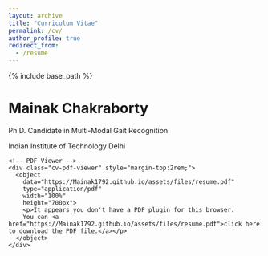 ```yaml
---
layout: archive
title: "Curriculum Vitae"
permalink: /cv/
author_profile: true
redirect_from:
  - /resume
---
```


{% include base_path %}

<div class="cv-container">
  <div class="cv-header">
    <h1>Mainak Chakraborty</h1>
    <p class="cv-subtitle">Ph.D. Candidate in Multi-Modal Gait Recognition</p>
    <p class="cv-contact">Indian Institute of Technology Delhi</p>
    
    <!-- PDF Viewer -->
    <div class="cv-pdf-viewer" style="margin-top:2rem;">
      <object 
        data="https://Mainak1792.github.io/assets/files/resume.pdf"
        type="application/pdf" 
        width="100%" 
        height="700px">
        <p>It appears you don't have a PDF plugin for this browser.
        You can <a href="https://Mainak1792.github.io/assets/files/resume.pdf">click here to download the PDF file.</a></p>
      </object>
    </div>
</div>

  <!-- <section class="cv-section">
    <h2><i class="fas fa-graduation-cap"></i> Education</h2>
    <div class="cv-timeline">
      <div class="cv-timeline-item">
        <div class="cv-timeline-content">
          <h3>Ph.D. in Multi-Modal Gait Recognition</h3>
          <p class="cv-institution">Indian Institute of Technology Delhi (IIT Delhi)</p>
          <p class="cv-date">Expected 2025</p>
        </div>
      </div>
      <div class="cv-timeline-item">
        <div class="cv-timeline-content">
          <h3>M.Tech.</h3>
          <p class="cv-institution">Indian Institute of Engineering Science and Technology, Shibpur (IIEST)</p>
          <p class="cv-date">2021</p>
        </div>
      </div>
    </div>
  </section>

  <section class="cv-section">
    <h2><i class="fas fa-award"></i> Scholarships & Awards</h2>
    <div class="cv-grid">
      <div class="cv-card">
        <h3>PMRF Scholarship</h3>
        <p>Top 0.5% among 212,568 candidates (India)</p>
        <span class="cv-year">2022</span>
      </div>
      <div class="cv-card">
        <h3>GATE Fellowship</h3>
        <p>Top 6% among 167,376 candidates (India)</p>
        <span class="cv-year">2019</span>
      </div>
      <div class="cv-card">
        <h3>ASDC Scholarship</h3>
        <p>Top 1% among the batch (India)</p>
        <span class="cv-year">2015</span>
      </div>
      <div class="cv-card">
        <h3>IEEE SPS Scholarship</h3>
        <p>IEEE Signal Processing Society Scholarship recipient (USA)</p>
        <span class="cv-year">2024</span>
      </div>
    </div>
  </section>

  <section class="cv-section">
    <h2><i class="fas fa-book"></i> Publications</h2>
    <div class="publications-container">
      <h3>Journal Articles</h3>
      <div class="publications-list">
        <div class="publication-item">
          <h4>
            <a href="https://ieeexplore.ieee.org/document/10634750" target="_blank">Gaj-Gamini: Mitigating Man–Animal Conflict by Detecting Moving Elephants Using Ground Vibration‑Based Seismic Sensor</a>
          </h4>
          <div class="publication-meta">
            <p class="authors">M Chakraborty, chandan, B Mukhopadhyay, Sahil Anchal, S Kar</p>
            <p class="venue">IEEE Sensors Letters, 2024</p>
            <a href="https://ieeexplore.ieee.org/document/10634750" class="btn btn--primary" target="_blank">
              <i class="fas fa-external-link-alt"></i> View Paper
            </a>
          </div>
        </div>

        <div class="publication-item">
          <h4>
            <a href="https://ieeexplore.ieee.org/document/10314463" target="_blank">Enhancing Person Identification Through Data Augmentation of Footstep‑Based Seismic Signals</a>
          </h4>
          <div class="publication-meta">
            <p class="authors">M Chakraborty, S Kar</p>
            <p class="venue">IEEE Signal Processing Letters, 2023</p>
            <a href="https://ieeexplore.ieee.org/document/10314463" class="btn btn--primary" target="_blank">
              <i class="fas fa-external-link-alt"></i> View Paper
            </a>
          </div>
        </div>
      </div>

      <h3>Conference Papers</h3>
      <div class="publications-list">
        <div class="publication-item">
          <h4>
            <a href="https://ieeexplore.ieee.org/stamp/stamp.jsp?arnumber=10888251" target="_blank">VibeGait: Enhancing Structural‑Vibration based Gait Recognition using Vision</a>
          </h4>
          <div class="publication-meta">
            <p class="authors">M Chakraborty, Chandan, B Mukhopadhyay, Sahil Anchal, S Kar</p>
            <p class="venue">IEEE ICASSP 2025</p>
            <a href="https://ieeexplore.ieee.org/stamp/stamp.jsp?arnumber=10888251" class="btn btn--primary" target="_blank">
              <i class="fas fa-external-link-alt"></i> View Paper
            </a>
          </div>
        </div>

        <div class="publication-item">
          <h4>
            <a href="https://dl.acm.org/doi/10.1145/3715014.3724063" target="_blank">Poster Abstract: A Structural Vibration-based Gait Abnormality Detection System</a>
          </h4>
          <div class="publication-meta">
            <p class="authors">Mainak Chakraborty, Bodhibrata Mukhopadhyay, and Subrat Kar</p>
            <p class="venue">ACM SENSYS 2025</p>
            <a href="https://dl.acm.org/doi/10.1145/3715014.3724063" class="btn btn--primary" target="_blank">
              <i class="fas fa-external-link-alt"></i> View Paper
            </a>
          </div>
        </div>

        <div class="publication-item">
          <h4>
            <a href="https://ieeexplore.ieee.org/document/9824819" target="_blank">Micro‑Seismic Event Detection using Statistical Feature Extraction and Machine Learning Techniques</a>
          </h4>
          <div class="publication-meta">
            <p class="authors">M. Chakraborty, M. Das, and S. Aruchamy</p>
            <p class="venue">IEEE I2CT 2022</p>
            <a href="https://ieeexplore.ieee.org/document/9824819" class="btn btn--primary" target="_blank">
              <i class="fas fa-external-link-alt"></i> View Paper
            </a>
          </div>
        </div>

        <div class="publication-item">
          <h4>
            <a href="https://ieeexplore.ieee.org/document/9702317" target="_blank">Human Action Classification using Seismic Sensor and Machine Learning Techniques</a>
          </h4>
          <div class="publication-meta">
            <p class="authors">M. Chakraborty, S. A, S. Reddy, S. Kumar Mandal, and S. Bhaumik</p>
            <p class="venue">IEEE ISCON 2021</p>
            <a href="https://ieeexplore.ieee.org/document/9702317" class="btn btn--primary" target="_blank">
              <i class="fas fa-external-link-alt"></i> View Paper
            </a>
          </div>
        </div>
      </div>
    </div>
  </section>

  <section class="cv-section">
    <h2><i class="fas fa-chalkboard-teacher"></i> Teaching Experience</h2>
    <p class="teaching-intro">Dedicated to fostering academic excellence through innovative teaching methods and practical learning approaches.</p>
    <div class="teaching-list">
      {% for post in site.teaching reversed %}
        {% include archive-single-cv.html %}
      {% endfor %}
    </div>
  </section>

  <section class="cv-section">
    <h2><i class="fas fa-code"></i> Technical Skills</h2>
    <div class="skills-container">
      <div class="skills-category">
        <h3>Programming Languages</h3>
        <div class="skills-tags">
          <span class="skill-tag">Python</span>
          <span class="skill-tag">C/C++</span>
          <span class="skill-tag">C#</span>
          <span class="skill-tag">Embedded C</span>
          <span class="skill-tag">CUDA</span>
          <span class="skill-tag">MATLAB</span>
        </div>
      </div>
      <div class="skills-category">
        <h3>Tools & Technologies</h3>
        <div class="skills-tags">
          <span class="skill-tag">TensorFlow</span>
          <span class="skill-tag">PyTorch</span>
          <span class="skill-tag">Docker</span>
          <span class="skill-tag">OpenCV</span>
          <span class="skill-tag">Git</span>
          <span class="skill-tag">LaTeX</span>
        </div>
      </div>
    </div>
  </section>

  <section class="cv-section">
    <h2><i class="fas fa-certificate"></i> Certifications</h2>
    <div class="certifications-list">
      <div class="certification-item">
        <h3>TensorFlow Developer Certificate</h3>
        <p>ID: 87883013</p>
        <span class="cert-year">2023</span>
      </div>
      <div class="certification-item">
        <h3>Associate Member of the Institution of Engineers (AMIE)</h3>
        <p>ID: AM3115693</p>
        <span class="cert-year">2023</span>
      </div>
      <div class="certification-item">
        <h3>Deeplearning.ai TensorFlow Developer</h3>
        <span class="cert-year">2021</span>
      </div>
    </div>
  </section>

  <section class="cv-section">
    <h2><i class="fas fa-hands-helping"></i> Service & Leadership</h2>
    <div class="service-list">
      <div class="service-item">
        <h3>Youth Ideathon 2024</h3>
        <p>Mentor at India's largest high-school-level competition of ideas</p>
        <span class="service-year">2024-continuing</span>
      </div>
      <div class="service-item">
        <h3>Hindu College, Deep Learning Workshop</h3>
        <p>Conducted AtoZ workshop for Delhi University Students</p>
        <span class="service-year">2023</span>
      </div>
      <div class="service-item">
        <h3>IIEST Covid‑19 Volunteering Team</h3>
        <p>Active volunteer during the pandemic</p>
        <span class="service-year">2020</span>
      </div>
    </div>
  </section>

</div> 

<style>
.cv-container {
  max-width: 1000px;
  margin: 0 auto;
  padding: 2rem;
  font-family: -apple-system, BlinkMacSystemFont, "Segoe UI", Roboto, "Helvetica Neue", Arial, sans-serif;
}

.cv-header {
  text-align: center;
  margin-bottom: 3rem;
  padding-bottom: 2rem;
  border-bottom: 2px solid #eee;
}

.cv-header h1 {
  font-size: 2.5rem;
  margin-bottom: 0.5rem;
  color: #2a7ae2;
}

.cv-subtitle {
  font-size: 1.2rem;
  color: #666;
  margin-bottom: 0.5rem;
}

.cv-contact {
  color: #888;
  margin-bottom: 1.5rem;
}

.cv-download {
  margin-top: 1rem;
}

.cv-section {
  margin-bottom: 3rem;
}

.cv-section h2 {
  color: #2a7ae2;
  border-bottom: 2px solid #eee;
  padding-bottom: 0.5rem;
  margin-bottom: 1.5rem;
  display: flex;
  align-items: center;
  gap: 0.5rem;
}

.cv-timeline {
  position: relative;
  padding-left: 2rem;
}

.cv-timeline-item {
  position: relative;
  margin-bottom: 2rem;
}

.cv-timeline-item::before {
  content: '';
  position: absolute;
  left: -2rem;
  top: 0;
  width: 1px;
  height: 100%;
  background: #eee;
}

.cv-timeline-content {
  background: #f8f9fa;
  padding: 1.5rem;
  border-radius: 8px;
  box-shadow: 0 2px 4px rgba(0,0,0,0.05);
}

.cv-timeline-content h3 {
  margin: 0 0 0.5rem;
  color: #333;
}

.cv-institution {
  color: #666;
  margin-bottom: 0.25rem;
}

.cv-date {
  color: #888;
  font-size: 0.9rem;
}

.cv-grid {
  display: grid;
  grid-template-columns: repeat(auto-fit, minmax(250px, 1fr));
  gap: 1.5rem;
}

.cv-card {
  background: #f8f9fa;
  padding: 1.5rem;
  border-radius: 8px;
  box-shadow: 0 2px 4px rgba(0,0,0,0.05);
}

.cv-card h3 {
  margin: 0 0 0.5rem;
  color: #333;
}

.cv-year {
  display: inline-block;
  background: #2a7ae2;
  color: white;
  padding: 0.25rem 0.75rem;
  border-radius: 4px;
  font-size: 0.9rem;
  margin-top: 0.5rem;
}

.publications-container {
  display: grid;
  gap: 2rem;
}

.publications-list {
  background: #f8f9fa;
  padding: 1.5rem;
  border-radius: 8px;
  box-shadow: 0 2px 4px rgba(0,0,0,0.05);
}

.teaching-intro {
  font-size: 1.1rem;
  color: #666;
  margin-bottom: 1.5rem;
  font-style: italic;
}

.skills-container {
  display: grid;
  gap: 2rem;
}

.skills-category {
  background: #f8f9fa;
  padding: 1.5rem;
  border-radius: 8px;
  box-shadow: 0 2px 4px rgba(0,0,0,0.05);
}

.skills-tags {
  display: flex;
  flex-wrap: wrap;
  gap: 0.5rem;
  margin-top: 1rem;
}

.skill-tag {
  background: #2a7ae2;
  color: white;
  padding: 0.5rem 1rem;
  border-radius: 4px;
  font-size: 0.9rem;
}

.certifications-list, .service-list {
  display: grid;
  gap: 1.5rem;
}

.certification-item, .service-item {
  background: #f8f9fa;
  padding: 1.5rem;
  border-radius: 8px;
  box-shadow: 0 2px 4px rgba(0,0,0,0.05);
}

.certification-item h3, .service-item h3 {
  margin: 0 0 0.5rem;
  color: #333;
}

.cert-year, .service-year {
  display: inline-block;
  background: #2a7ae2;
  color: white;
  padding: 0.25rem 0.75rem;
  border-radius: 4px;
  font-size: 0.9rem;
  margin-top: 0.5rem;
}

.publication-item {
  background: #f8f9fa;
  padding: 1.5rem;
  border-radius: 8px;
  box-shadow: 0 2px 4px rgba(0,0,0,0.05);
  margin-bottom: 1.5rem;
}

.publication-item h4 {
  margin: 0 0 1rem;
  font-size: 1.1rem;
  line-height: 1.4;
}

.publication-item h4 a {
  color: #2a7ae2;
  text-decoration: none;
}

.publication-item h4 a:hover {
  text-decoration: underline;
}

.publication-meta {
  display: flex;
  flex-direction: column;
  gap: 0.5rem;
}

.publication-meta .authors {
  font-style: italic;
  color: #666;
  margin: 0;
}

.publication-meta .venue {
  color: #888;
  margin: 0;
}

.publication-meta .btn {
  align-self: flex-start;
  margin-top: 0.5rem;
}

@media (max-width: 768px) {
  .cv-container {
    padding: 1rem;
  }
  
  .cv-grid {
    grid-template-columns: 1fr;
  }
  
  .skills-tags {
    flex-direction: column;
  }
  
  .skill-tag {
    width: 100%;
    text-align: center;
  }
  
  .publication-item {
    padding: 1rem;
  }
  
  .publication-item h4 {
    font-size: 1rem;
  }
}
</style>